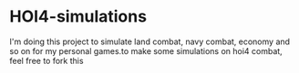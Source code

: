 # HOI4-simulations
I'm doing this project to simulate land combat, navy combat, economy and so on for my personal games.to make some simulations on hoi4 combat, feel free to fork this 
